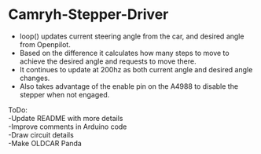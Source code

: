 # Camryh-Stepper-Driver

 * loop() updates current steering angle from the car, and desired angle from Openpilot. 
 * Based on the difference it calculates how many steps to move to achieve the desired angle and requests to move there.
 * It continues to update at 200hz as both current angle and desired angle changes.
 * Also takes advantage of the enable pin on the A4988 to disable the stepper when not engaged.
 
 ToDo:  
 -Update README with more details  
 -Improve comments in Arduino code  
 -Draw circuit details  
 -Make OLDCAR Panda  
 
 
